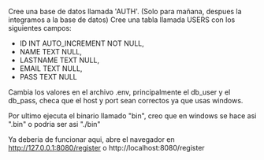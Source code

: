 Cree una base de datos llamada 'AUTH'. (Solo para mañana, despues la integramos a la base de datos)
Cree una tabla llamada USERS con los siguientes campos:
  - ID INT AUTO_INCREMENT NOT NULL,
  - NAME TEXT NULL,
  - LASTNAME TEXT NULL,
  - EMAIL TEXT NULL,
  - PASS TEXT NULL

Cambia los valores en el archivo .env, principalmente el db_user y el db_pass, checa que el host y port sean correctos ya que usas windows.

Por ultimo ejecuta el binario llamado "bin", creo que en windows se hace asi "\.bin" o podria ser asi "./bin"

Ya deberia de funcionar aqui, abre el navegador en http://127.0.0.1:8080/register o http://localhost:8080/register
